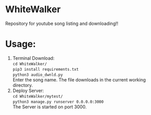 # WhiteWalker
Repository for youtube song listing and  downloading!!
# Usage:
  1) Terminal Download:
    <br>```
    cd WhiteWalker/
    ```
    <br>
    ```
    pip3 install requirements.txt
    ```
    <br>
    ```
    python3 audio_dwnld.py
    ```
    <br>
    Enter the song name. The file downloads in the current working directory.
    <br>
  2) Deploy Server: 
    <br>
    ```cd WhiteWalker/mytest/ ```
    <br>
    ``` python3 manage.py runserver 0.0.0.0:3000 ```
    <br>
    The Server is started on port 3000.
    <br>
